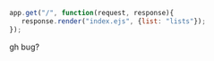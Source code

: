 ```js
app.get("/", function(request, response){
   response.render("index.ejs", {list: "lists"});
});
```
gh bug?